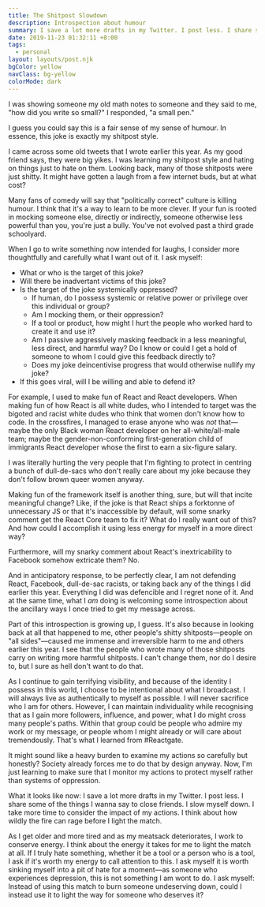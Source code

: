 ```yaml
---
title: The Shitpost Slowdown
description: Introspection about humour
summary: I save a lot more drafts in my Twitter. I post less. I share some of the things I wanna say to close friends. I slow myself down. I take more time to consider the impact of my actions. I think about how wildly the fire can rage before I light the match.
date: 2019-11-23 01:32:11 +8:00
tags:
  - personal
layout: layouts/post.njk
bgColor: yellow
navClass: bg-yellow
colorMode: dark
---
```

I was showing someone my old math notes to someone and they said to me, "how did you write so small?" I responded, "a small pen."

I guess you could say this is a fair sense of my sense of humour. In essence, this joke is exactly my shitpost style.

I came across some old tweets that I wrote earlier this year. As my good friend says, they were big yikes. I was learning my shitpost style and hating on things just to hate on them. Looking back, many of those shitposts were just shitty. It might have gotten a laugh from a few internet buds, but at what cost?

Many fans of comedy will say that "politically correct" culture is killing humour. I think that it's a way to learn to be more clever. If your fun is rooted in mocking someone else, directly or indirectly, someone otherwise less powerful than you, you're just a bully. You've not evolved past a third grade schoolyard.

When I go to write something now intended for laughs, I consider more thoughtfully and carefully what I want out of it. I ask myself:

- What or who is the target of this joke? 
- Will there be inadvertant victims of this joke?
- Is the target of the joke systemically oppressed?
  - If human, do I possess systemic or relative power or privilege over this individual or group?
  -  Am I mocking them, or their oppression?
  - If a tool or product, how might I hurt the people who worked hard to create it and use it?
  - Am I passive aggressively masking feedback in a less meaningful, less direct, and harmful way? Do I know or could I get a hold of someone to whom I could give this feedback directly to?
  - Does my joke deincentivise progress that would otherwise nullify my joke?
- If this goes viral, will I be willing and able to defend it?

For example, I used to make fun of React and React developers. When making fun of how React is all white dudes, who I intended to target was the bigoted and racist white dudes who think that women don't know how to code. In the crossfires, I managed to erase anyone who was _not_ that—maybe the only Black woman React developer on her all-white/all-male team; maybe the gender-non-conforming first-generation child of immigrants React developer whose the first to earn a six-figure salary. 

I was literally hurting the very people that I'm fighting to protect in centring a bunch of dull-de-sacs who don't really care about my joke because they don't follow brown queer women anyway.

Making fun of the framework itself is another thing, sure, but will that incite meaningful change? Like, if the joke is that React ships a forktonne of unnecessary JS or that it's inaccessible by default, will some snarky comment get the React Core team to fix it? What do I really want out of this? And how could I accomplish it using less energy for myself in a more direct way?

Furthermore, will my snarky comment about React's inextricability to Facebook somehow extricate them? No.

And in anticipatory response, to be perfectly clear, I am not defending React, Facebook, dull-de-sac racists, or taking back any of the things I did earlier this year. Everything I did was defencible and I regret none of it. And at the same time, what I *am* doing is welcoming some introspection about the ancillary ways I once tried to get my message across.

Part of this introspection is growing up, I guess. It's also because in looking back at all that happened to me, other people's shitty shitposts—people on "all sides"—caused me immense and irreversible harm to me and others earlier this year. I see that the people who wrote many of those shitposts carry on writing more harmful shitposts. I can't change them, nor do I desire to, but I sure as hell don't want to do that.

As I continue to gain terrifying visibility, and because of the identity I possess in this world, I choose to be intentional about what I broadcast. I will always live as authentically to myself as possible. I will never sacrifice who I am for others. However, I can maintain individuality while recognising that as I gain more followers, influence, and power, what I do might cross many people's paths. Within that group could be people who admire my work or my message, or people whom I might already or will care about tremendously. That's what I learned from #Reactgate.

It might sound like a heavy burden to examine my actions so carefully but honestly? Society already forces me to do that by design anyway. Now, I'm just learning to make sure that I monitor my actions to protect myself rather than systems of oppression. 

What it looks like now: I save a lot more drafts in my Twitter. I post less. I share some of the things I wanna say to close friends. I slow myself down. I take more time to consider the impact of my actions. I think about how wildly the fire can rage before I light the match.

As I get older and more tired and as my meatsack deteriorates, I work to conserve energy. I think about the energy it takes for me to light the match at all.  If I truly hate something, whether it be a tool or a person who is a tool, I ask if it's worth my energy to call attention to this. I ask myself it is worth sinking myself into a pit of hate for a moment—as someone who experiences depression, this is not something I am wont to do. I ask myself: Instead of using this match to burn someone undeserving down, could I instead use it to light the way for someone who deserves it?